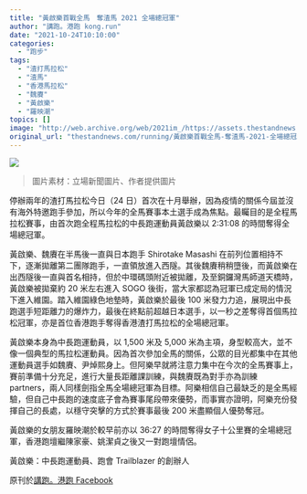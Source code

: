 ```yaml
---
title: "黃啟樂首戰全馬　奪渣馬 2021 全場總冠軍"
author: "講跑。港跑 kong.run"
date: "2021-10-24T10:10:00"
categories:
  - "跑步"
tags:
  - "渣打馬拉松"
  - "渣馬"
  - "香港馬拉松"
  - "魏賡"
  - "黃啟樂"
  - "羅映潮"
topics: []
image: "http://web.archive.org/web/2021im_/https://assets.thestandnews.com/media/photos/0312542535768934864212.png"
original_url: "thestandnews.com/running/黃啟樂首戰全馬-奪渣馬-2021-全場總冠軍"
---
```

![](http://web.archive.org/web/2021im_/https://assets.thestandnews.com/media/photos/0312542535768934864212.png)
> 圖片素材：立場新聞圖片、作者提供圖片

停辦兩年的渣打馬拉松今日（24 日）首次在十月舉辦，因為疫情的關係今屆並沒有海外特邀跑手參加，所以今年的全馬賽事本土選手成為焦點。最矚目的是全程馬拉松賽事，由首次跑全程馬拉松的中長跑運動員黃啟樂以 2:31:08 的時間奪得全場總冠軍。

黃啟樂、魏賡在半馬後一直與日本跑手 Shirotake Masashi 在前列位置相持不下，逐漸拋離第二團隊跑手，一直領放進入西隧。其後魏賡稍稍墮後，而黃啟樂在出西隧後一直與首名相持，但於中環碼頭附近被拋離，及至銅鑼灣馬師道天橋時，黃啟樂被拋棄約 20 米左右進入 SOGO 後街，當大家都認為冠軍已成定局的情況下進入維園。踏入維園綠色地墊時，黃啟樂於最後 100 米發力力追，展現出中長跑選手短距離力的爆炸力，最後在終點前超越日本選手，以一秒之差奪得首個馬拉松冠軍，亦是首位香港跑手奪得香港渣打馬拉松的全場總冠軍。

黃啟樂本身為中長跑運動員，以 1,500 米及 5,000 米為主項，身型較高大，並不像一個典型的馬拉松運動員。因為首次參加全馬的關係，公眾的目光都集中在其他運動員選手如魏賡、尹焯熙身上。但阿樂早就將注意力集中在今次的全馬賽事上，賽前準備十分充足，進行大量長距離課訓練，與魏賡既為對手亦為訓練 partners，兩人同樣劍指全馬全場總冠軍為目標。阿樂相信自己最缺乏的是全馬經驗，但自己中長跑的速度底子會為賽事尾段帶來優勢，而事實亦證明，阿樂充份發揮自己的長處，以穩守突擊的方式於賽事最後 200 米盡顯個人優勢奪冠。

黃啟樂的女朋友羅映潮於較早前亦以 36:27 的時間奪得女子十公里賽的全場總冠軍，香港跑壇繼陳家豪、姚潔貞之後又一對跑壇情侶。 

黃啟樂：中長跑運動員、跑會 Trailblazer 的創辦人

原刊於[講跑。港跑 Facebook](http://web.archive.org/web/20211028070157/https://www.facebook.com/kongkong.run/posts/214138810816464)